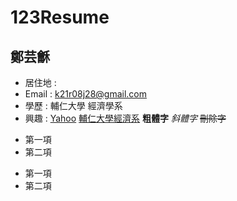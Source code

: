 # 123Resume
## 鄭芸龢

- 居住地 : 
- Email : k21r08j28@gmail.com
- 學歷 : 輔仁大學 經濟學系
- 興趣 :
[Yahoo](https://tw.yahoo.com/?guccounter=1&guce_referrer=aHR0cHM6Ly93d3cuZ29vZ2xlLmNvbS8&guce_referrer_sig=AQAAAHuL7MJJ_GPimNr8jv4b09DQ6CI53i-1pmrcxG81hqrZh1nxCA0eCUubZ1gnwu2FlPMQY5IavGJPKp09vd4ek6_-v-oH12f4ew-KX-1djyTkH0Mv0po0tdEQ2hc20l_YyA3kv8FLiBsaqQVP9V_yjPbZxv_4Gq22mquexHLzdWkj)
[輔仁大學經濟系](https://www.economics.fju.edu.tw/)
**粗體字**
*斜體字*
~~刪除字~~
+ 第一項
+ 第二項

* 第一項
* 第二項
